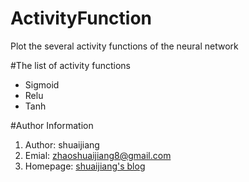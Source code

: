 # ActivityFunction
Plot the several activity functions of the neural network

#The list of activity functions
- Sigmoid
- Relu
- Tanh


#Author Information
1. Author: shuaijiang
1. Emial:  zhaoshuaijiang8@gmail.com
1. Homepage: [shuaijiang's blog](http:shuaijiang.github.io "shuaijiang's blog")